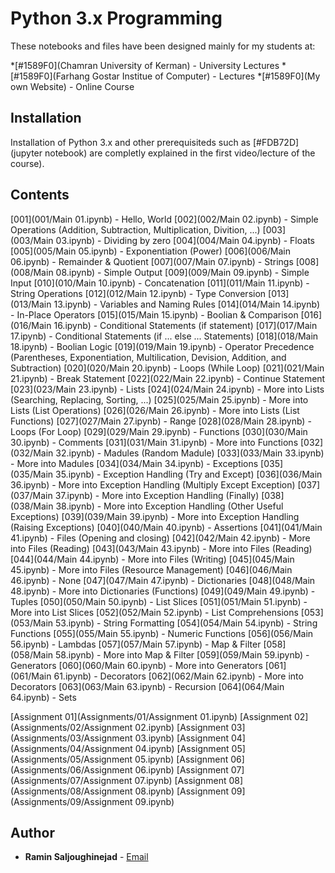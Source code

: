 # Python 3.x Programming 

These notebooks and files have been designed mainly for my students at:

*[#1589F0](Chamran University of Kerman) - University Lectures
*[#1589F0](Farhang Gostar Institue of Computer) - Lectures
*[#1589F0](My own Website) - Online Course


## Installation

Installation of Python 3.x and other prerequisiteds such as [#FDB72D](jupyter notebook) are completly explained in the first video/lecture of the course).


## Contents

[001](001/Main 01.ipynb) - Hello, World
[002](002/Main 02.ipynb) - Simple Operations (Addition, Subtraction, Multiplication, Divition, ...)
[003](003/Main 03.ipynb) - Dividing by zero
[004](004/Main 04.ipynb) - Floats
[005](005/Main 05.ipynb) - Exponentiation (Power)
[006](006/Main 06.ipynb) - Remainder & Quotient
[007](007/Main 07.ipynb) - Strings
[008](008/Main 08.ipynb) - Simple Output
[009](009/Main 09.ipynb) - Simple Input
[010](010/Main 10.ipynb) - Concatenation
[011](011/Main 11.ipynb) - String Operations
[012](012/Main 12.ipynb) - Type Conversion
[013](013/Main 13.ipynb) - Variables and Naming Rules
[014](014/Main 14.ipynb) - In-Place Operators
[015](015/Main 15.ipynb) - Boolian & Comparison
[016](016/Main 16.ipynb) - Conditional Statements (if statement)
[017](017/Main 17.ipynb) - Conditional Statements (if ... else ... Statements)
[018](018/Main 18.ipynb) - Boolian Logic
[019](019/Main 19.ipynb) - Operator Precedence (Parentheses, Exponentiation, Multilication, Devision, Addition, and Subtraction) 
[020](020/Main 20.ipynb) - Loops (While Loop)
[021](021/Main 21.ipynb) - Break Statement
[022](022/Main 22.ipynb) - Continue Statement
[023](023/Main 23.ipynb) - Lists
[024](024/Main 24.ipynb) - More into Lists (Searching, Replacing, Sorting, ...)
[025](025/Main 25.ipynb) - More into Lists (List Operations)
[026](026/Main 26.ipynb) - More into Lists (List Functions)
[027](027/Main 27.ipynb) - Range
[028](028/Main 28.ipynb) - Loops (For Loop)
[029](029/Main 29.ipynb) - Functions
[030](030/Main 30.ipynb) - Comments
[031](031/Main 31.ipynb) - More into Functions
[032](032/Main 32.ipynb) - Madules (Random Madule)
[033](033/Main 33.ipynb) - More into Madules
[034](034/Main 34.ipynb) - Exceptions
[035](035/Main 35.ipynb) - Exception Handling (Try and Except)
[036](036/Main 36.ipynb) - More into Exception Handling (Multiply Except Exception)
[037](037/Main 37.ipynb) - More into Exception Handling (Finally)
[038](038/Main 38.ipynb) - More into Exception Handling (Other Useful Exceptions)
[039](039/Main 39.ipynb) - More into Exception Handling (Raising Exceptions)
[040](040/Main 40.ipynb) - Assertions
[041](041/Main 41.ipynb) - Files (Opening and closing)
[042](042/Main 42.ipynb) - More into Files (Reading)
[043](043/Main 43.ipynb) - More into Files (Reading)
[044](044/Main 44.ipynb) - More into Files (Writing)
[045](045/Main 45.ipynb) - More into Files (Resource Management)
[046](046/Main 46.ipynb) - None
[047](047/Main 47.ipynb) - Dictionaries
[048](048/Main 48.ipynb) - More into Dictionaries (Functions)
[049](049/Main 49.ipynb) - Tuples
[050](050/Main 50.ipynb) - List Slices
[051](051/Main 51.ipynb) - More into List Slices
[052](052/Main 52.ipynb) - List Comprehensions
[053](053/Main 53.ipynb) - String Formatting
[054](054/Main 54.ipynb) - String Functions
[055](055/Main 55.ipynb) - Numeric Functions
[056](056/Main 56.ipynb) - Lambdas
[057](057/Main 57.ipynb) - Map & Filter
[058](058/Main 58.ipynb) - More into Map & Filter
[059](059/Main 59.ipynb) - Generators
[060](060/Main 60.ipynb) - More into Generators
[061](061/Main 61.ipynb) - Decorators
[062](062/Main 62.ipynb) - More into Decorators
[063](063/Main 63.ipynb) - Recursion
[064](064/Main 64.ipynb) - Sets


[Assignment 01](Assignments/01/Assignment 01.ipynb)
[Assignment 02](Assignments/02/Assignment 02.ipynb)
[Assignment 03](Assignments/03/Assignment 03.ipynb)
[Assignment 04](Assignments/04/Assignment 04.ipynb)
[Assignment 05](Assignments/05/Assignment 05.ipynb)
[Assignment 06](Assignments/06/Assignment 06.ipynb)
[Assignment 07](Assignments/07/Assignment 07.ipynb)
[Assignment 08](Assignments/08/Assignment 08.ipynb)
[Assignment 09](Assignments/09/Assignment 09.ipynb)


## Author

* **Ramin Saljoughinejad** - [Email](ramin.saljoughi@icloud.com)
